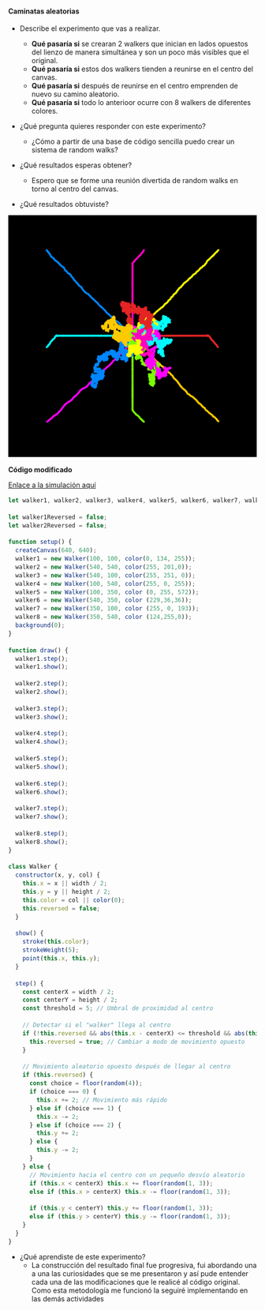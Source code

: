 #### Caminatas aleatorias

- Describe el experimento que vas a realizar.
  - **Qué pasaría si** se crearan 2 walkers que inician en lados opuestos del lienzo de manera simultánea y son un poco más visibles que el original.
  - **Qué pasaría si** estos dos walkers tienden a reunirse en el centro del canvas.
  - **Qué pasaría si** después de reunirse en el centro emprenden de nuevo su camino aleatorio.
  - **Qué pasaría si** todo lo anterioor ocurre con 8 walkers de diferentes colores.

- ¿Qué pregunta quieres responder con este experimento?
  - ¿Cómo a partir de una base de código sencilla puedo crear un sistema de random walks?

- ¿Qué resultados esperas obtener?
  - Espero que se forme una reunión divertida de random walks en torno al centro del canvas.

- ¿Qué resultados obtuviste?

![CodigoFinal](../../../../assets/experimentacionActiviidad3.png)

**Código modificado**

[Enlace a la simulación aquí](https://editor.p5js.org/WatermelonSuggar/sketches/grtL8fRWi)

```js
let walker1, walker2, walker3, walker4, walker5, walker6, walker7, walker8;

let walker1Reversed = false;
let walker2Reversed = false;

function setup() {
  createCanvas(640, 640);
  walker1 = new Walker(100, 100, color(0, 134, 255));
  walker2 = new Walker(540, 540, color(255, 201,0));
  walker3 = new Walker(540, 100, color(255, 251, 0)); 
  walker4 = new Walker(100, 540, color(255, 0, 255));
  walker5 = new Walker(100, 350, color (0, 255, 572));
  walker6 = new Walker(540, 350, color (229,36,36));
  walker7 = new Walker(350, 100, color (255, 0, 193));
  walker8 = new Walker(350, 540, color (124,255,0));
  background(0);
}

function draw() {
  walker1.step();
  walker1.show();

  walker2.step();
  walker2.show();

  walker3.step();
  walker3.show();

  walker4.step();
  walker4.show();

  walker5.step();
  walker5.show();

  walker6.step();
  walker6.show();

  walker7.step();
  walker7.show();

  walker8.step();
  walker8.show();
}

class Walker {
  constructor(x, y, col) {
    this.x = x || width / 2;
    this.y = y || height / 2;
    this.color = col || color(0);
    this.reversed = false;
  }

  show() {
    stroke(this.color);
    strokeWeight(5);
    point(this.x, this.y);
  }

  step() {
    const centerX = width / 2;
    const centerY = height / 2;
    const threshold = 5; // Umbral de proximidad al centro

    // Detectar si el "walker" llega al centro
    if (!this.reversed && abs(this.x - centerX) <= threshold && abs(this.y - centerY) <= threshold) {
      this.reversed = true; // Cambiar a modo de movimiento opuesto
    }

    // Movimiento aleatorio opuesto después de llegar al centro
    if (this.reversed) {
      const choice = floor(random(4));
      if (choice === 0) {
        this.x += 2; // Movimiento más rápido
      } else if (choice === 1) {
        this.x -= 2;
      } else if (choice === 2) {
        this.y += 2;
      } else {
        this.y -= 2;
      }
    } else {
      // Movimiento hacia el centro con un pequeño desvío aleatorio
      if (this.x < centerX) this.x += floor(random(1, 3));
      else if (this.x > centerX) this.x -= floor(random(1, 3));

      if (this.y < centerY) this.y += floor(random(1, 3));
      else if (this.y > centerY) this.y -= floor(random(1, 3));
    }
  }
}
```

- ¿Qué aprendiste de este experimento?
  - La construcción del resultado final fue progresiva, fui abordando una a una las curiosidades que se me presentaron y así pude entender cada una de las modificaciones que le realicé al código original. Como esta metodología me funcionó la seguiré implementando en las demás actividades  
